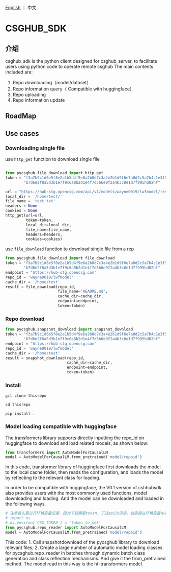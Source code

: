 <p align="left">
    <a href="README_EN.md">English</a> ｜ 中文
</p>

# CSGHUB_SDK
## 介绍
csghub_sdk is the python client designed for csghub_server, to facilitate users using python code 
to operate remote csghub
The main contents included are:

1. Repo downloading（model/dataset）
2. Repo information query（ Compatible with huggingface）
3. Repo uploading
4. Repo information update


## RoadMap


## Use cases

### Downloading single file
use `http_get` function to download single file
```python

from pycsghub.file_download import http_get
token = "f3a7b9c1d6e5f8e2a1b5d4f9e6a2b8d7c3a4e2b1d9f6e7a8d2c5a7b4c1e3f5b8a1d4f9" + \
        "b7d6e2f8a5d3b1e7f9c6a8b2d1e4f7d5b6e9f2a4b3c8e1d7f995hd82hf"

url = "https://hub-stg.opencsg.com/api/v1/models/wayne0019/lwfmodel/resolve/lfsfile.bin"
local_dir = '/home/test/'
file_name = 'test.txt'
headers = None
cookies = None
http_get(url=url,
         token=token,
         local_dir=local_dir,
         file_name=file_name,
         headers=headers,
         cookies=cookies)
```
use `file_download` function to download single file from a rep

```python
from pycsghub.file_download import file_download
token = "f3a7b9c1d6e5f8e2a1b5d4f9e6a2b8d7c3a4e2b1d9f6e7a8d2c5a7b4c1e3f5b8a1d4f9" + \
        "b7d6e2f8a5d3b1e7f9c6a8b2d1e4f7d5b6e9f2a4b3c8e1d7f995hd82hf"
endpoint = "https://hub-stg.opencsg.com"
repo_id = 'wayne0019/lwfmodel'
cache_dir = '/home/test'
result = file_download(repo_id,
                       file_name='README.md',
                       cache_dir=cache_dir,
                       endpoint=endpoint,
                       token=token)

```

### Repo download

```python
from pycsghub.snapshot_download import snapshot_download
token = "f3a7b9c1d6e5f8e2a1b5d4f9e6a2b8d7c3a4e2b1d9f6e7a8d2c5a7b4c1e3f5b8a1d4f9" + \
        "b7d6e2f8a5d3b1e7f9c6a8b2d1e4f7d5b6e9f2a4b3c8e1d7f995hd82hf"
endpoint = "https://hub-stg.opencsg.com"
repo_id = 'wayne0019/lwfmodel'
cache_dir = '/home/test'
result = snapshot_download(repo_id,
                           cache_dir=cache_dir,
                           endpoint=endpoint,
                           token=token)
```


### Install

```shell
git clone thisrepo

cd thisrepo

pip install .

```


### Model loading compatible with huggingface


The transformers library supports directly inputting the repo_id on huggingface to download and load 
related models, as shown below:
```python
from transformers import AutoModelForCausalLM
model = AutoModelForCausalLM.from_pretrained('model/repoid')
```
In this code, transformer library of huggingface first downloads the model to the local cache folder, then reads the 
configuration, and loads the model by reflecting to the relevant class for loading.

In order to be compatible with huggingface, the V0.1 version of cshhubsdk also provides users with the most 
commonly used functions, model downloading and loading. And the model can be downloaded and loaded in the 
following ways.
```python
# 注意首先要进行环境变量设置，因为下载需要token，下述api的调用，会直接在环境变量中查找相应的token。
# import os 
# os.environ['CSG_TOKEN'] = 'token_to_set'
from pycsghub.repo_reader import AutoModelForCausalLM
model = AutoModelForCausalLM.from_pretrained('model/repoid')
```

This code: 1. Call snapshotdownload of the pycsghub library to download relevant files; 2. Create a large number
of automatic model loading classes for pycsghub.repo_reader in batches through dynamic batch class generation and
class reflection mechanisms. And give it the from_pretrained method. The model read in this way is the 
hf-transformers model.



